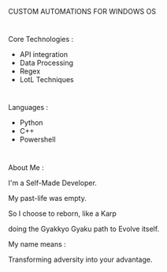 CUSTOM AUTOMATIONS FOR WINDOWS OS

#

Core Technologies :
  - API integration
  - Data Processing
  - Regex
  - LotL Techniques

#

 Languages :
  - Python
  - C++
  - Powershell

#

About Me :

I'm a Self-Made Developer.

My past-life was empty.

So I choose to reborn, like a Karp 

doing the Gyakkyo Gyaku path to Evolve itself.

My name means :

Transforming adversity into your advantage.
